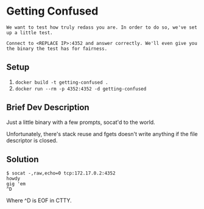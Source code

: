 # Getting Confused

```text
We want to test how truly redass you are. In order to do so, we've set up a little test.

Connect to <REPLACE IP>:4352 and answer correctly. We'll even give you the binary the test has for fairness.
```

## Setup

1. `docker build -t getting-confused .`
2. `docker run --rm -p 4352:4352 -d getting-confused`

## Brief Dev Description

Just a little binary with a few prompts, socat'd to the world.

Unfortunately, there's stack reuse and fgets doesn't write anything if the file descriptor is closed.

## Solution

```text
$ socat -,raw,echo=0 tcp:172.17.0.2:4352
howdy
gig 'em
^D
```

Where ^D is EOF in CTTY.
